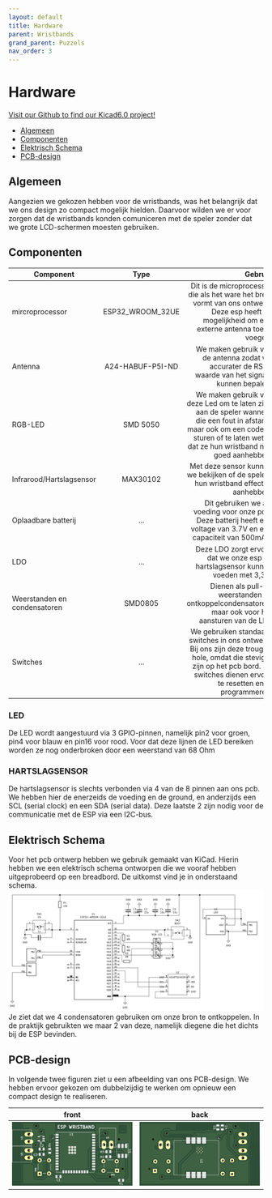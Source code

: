 ```yaml
---
layout: default
title: Hardware
parent: Wristbands
grand_parent: Puzzels
nav_order: 3
---
```

# Hardware
[Visit our Github to find our Kicad6.0 project!](https://github.com/PLAN-IT-B/BachelorProefWristbands/tree/main/KiCad-project)

- [Algemeen](#algemeen)
- [Componenten](#componenten)
- [Elektrisch Schema](#elektrisch-schema)
- [PCB-design](#pcb-design)

## Algemeen
Aangezien we gekozen hebben voor de wristbands, was het belangrijk dat we ons design zo compact mogelijk hielden. Daarvoor wilden we er voor zorgen dat de wristbands konden comuniceren met de speler zonder dat we grote LCD-schermen moesten gebruiken.

## Componenten


| Component   |      Type      |  Gebruik |
|----------|:-------------:|------:|
| mircroprocessor|  ESP32_WROOM_32UE| Dit is de microprocessor die als het ware het brein vormt van ons ontwerp. Deze esp heeft de mogelijkheid om een externe antenna toe te voegen. |
| Antenna |A24-HABUF-P5I-ND   |   We maken gebruik van de antenna zodat we accurater de RSS-waarde van het signaal kunnen bepalen. |
| RGB-LED | SMD 5050 |    We maken gebruik van deze Led om te laten zien aan de speler wanneer die een fout in afstand, maar ook om een code te sturen of te laten weten dat ze hun wristband niet goed aanhebben. |
| Infrarood/Hartslagsensor | MAX30102 |  Met deze sensor kunnen we bekijken of de spelers hun wristband effectief aanhebben. |
| Oplaadbare batterij | ... |    Dit gebruiken we als voeding voor onze pcb. Deze batterij heeft een voltage van 3.7V en een capaciteit van 500mAh. |
| LDO | ... |    Deze LDO zorgt ervoor dat we onze esp en hartslagsensor kunnen voeden met 3,3V. |
| Weerstanden en condensatoren | SMD0805 | Dienen als pull-up weerstanden en ontkoppelcondensatoren, maar ook voor het aansturen van de LED|
| Switches | ... |    We gebruiken standaard switches in ons ontwerp. Bij ons zijn deze trough-hole, omdat die steviger zijn op het pcb bord. De switches dienen ervoor te resetten en te programmeren. |

### LED

De LED wordt aangestuurd via 3 GPIO-pinnen, namelijk pin2 voor groen, pin4 voor blauw en pin16 voor rood. Voor dat deze lijnen de LED bereiken worden ze nog onderbroken door een weerstand van 68 Ohm

### HARTSLAGSENSOR

De hartslagsensor is slechts verbonden via 4 van de 8 pinnen aan ons pcb. We hebben hier de enerzeids de voeding en de ground, en anderzijds een SCL (serial clock) en een SDA (serial data). Deze laatste 2 zijn nodig voor de communicatie met de ESP via een I2C-bus.


## Elektrisch Schema
Voor het pcb ontwerp hebben we gebruik gemaakt van KiCad. Hierin hebben we een elektrisch schema ontworpen die we vooraf hebben uitgeprobeerd op een breadbord. De uitkomst vind je in onderstaand schema.
![](elektrisch-schema.png)
Je ziet dat we 4 condensatoren gebruiken om onze bron te ontkoppelen. In de praktijk gebruikten we maar 2 van deze, namelijk diegene die het dichts bij de ESP bevinden. 


## PCB-design
In volgende twee figuren ziet u een afbeelding van ons PCB-design. We hebben ervoor gekozen om dubbelzijdig te werken om opnieuw een compact design te realiseren. 

|front | back |
|:----: |:----: |
|![](pcb-front.png)|![](pcb-back.png)|
